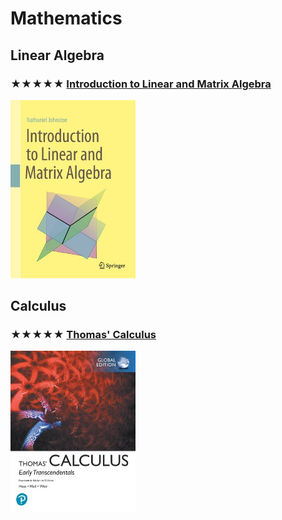 # Mathematics

## Linear Algebra

### ★★★★★ [Introduction to Linear and Matrix Algebra](resources/9783030528119.md)
[<img alt="9783030528119" src="covers/9783030528119.jpg" width="200"/>](resources/9783030528119.md)

## Calculus

### ★★★★★ [Thomas' Calculus](resources/9781292253114.md)
[<img alt="9781292253114" src="covers/9781292253114.jpg" width="200"/>](resources/9781292253114.md)
